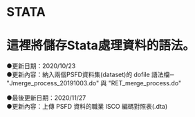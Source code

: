 # STATA

# 這裡將儲存Stata處理資料的語法。

●更新日期：2020/10/23  
●更新內容：納入兩個PSFD資料集(dataset)的 dofile 語法檔─ "Jmerge_process_20191003.do" 與 "RET_merge_process.do"

●最後更新日期：2020/11/27  
●更新內容：上傳 PSFD 資料的職業 ISCO 編碼對照表(.dta)
